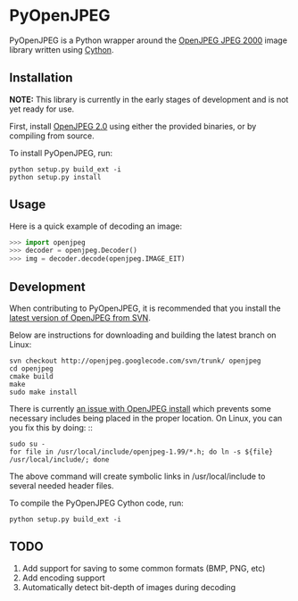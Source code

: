 PyOpenJPEG
==========

PyOpenJPEG is a Python wrapper around the [OpenJPEG ](www.openjpeg.org) 
[JPEG 2000](http://www.jpeg.org/jpeg2000/) image library written using 
[Cython](http://www.cython.org/).

Installation
------------

**NOTE:** This library is currently in the early stages of development and is
not yet ready for use. 

First, install [OpenJPEG 2.0](http://www.openjpeg.org/index.php?menu=download)
using either the provided binaries, or by compiling from source. 

To install PyOpenJPEG, run:

    python setup.py build_ext -i
    python setup.py install

Usage
-----

Here is a quick example of decoding an image:

```python
>>> import openjpeg
>>> decoder = openjpeg.Decoder()
>>> img = decoder.decode(openjpeg.IMAGE_EIT)
```

Development
-----------
When contributing to PyOpenJPEG, it is recommended that you install the [latest
version of OpenJPEG from SVN](http://code.google.com/p/openjpeg/source/checkout).

Below are instructions for downloading and building the latest branch on Linux:

    svn checkout http://openjpeg.googlecode.com/svn/trunk/ openjpeg
    cd openjpeg
    cmake build
    make
    sudo make install
 
There is currently [an issue with OpenJPEG install](https://groups.google.com/forum/?fromgroups#!topic/openjpeg/YllZliu6Vo4)
which prevents some necessary includes being placed in the proper location. 
On Linux, you can you fix this by doing: ::

    sudo su -
    for file in /usr/local/include/openjpeg-1.99/*.h; do ln -s ${file} /usr/local/include/; done

The above command will create symbolic links in /usr/local/include to several 
needed header files.

To compile the PyOpenJPEG Cython code, run:

    python setup.py build_ext -i

TODO
----
1. Add support for saving to some common formats (BMP, PNG, etc)
2. Add encoding support
3. Automatically detect bit-depth of images during decoding
